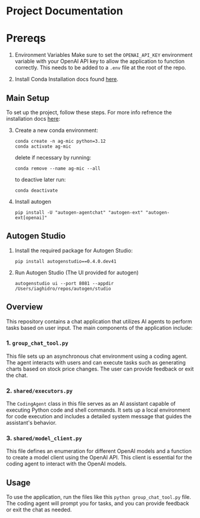 # Project Documentation

# Prereqs

1. Environment Variables
   Make sure to set the `OPENAI_API_KEY` environment variable with your OpenAI API key to allow the application to function correctly. This needs to be added to a `.env` file at the root of the repo.

2. Install Conda
   Installation docs found [here](https://docs.conda.io/projects/conda/en/latest/user-guide/install/index.html).

## Main Setup

To set up the project, follow these steps. For more info refrence the installation docs [here](https://microsoft.github.io/autogen/dev/user-guide/agentchat-user-guide/installation.html):

3. Create a new conda environment:

   ```shell
   conda create -n ag-mic python=3.12
   conda activate ag-mic
   ```

   delete if necessary by running:

   ```shell
   conda remove --name ag-mic --all
   ```

   to deactive later run:

   ```shell
   conda deactivate
   ```

4. Install autogen
   ```shell
   pip install -U "autogen-agentchat" "autogen-ext" "autogen-ext[openai]"
   ```

## Autogen Studio

1. Install the required package for Autogen Studio:

   ```shell
   pip install autogenstudio==0.4.0.dev41
   ```

2. Run Autogen Studio (The UI provided for autogen)
   ```shell
   autogenstudio ui --port 8081 --appdir /Users/iaghidro/repos/autogen/studio
   ```

## Overview

This repository contains a chat application that utilizes AI agents to perform tasks based on user input. The main components of the application include:

### 1. `group_chat_tool.py`

This file sets up an asynchronous chat environment using a coding agent. The agent interacts with users and can execute tasks such as generating charts based on stock price changes. The user can provide feedback or exit the chat.

### 2. `shared/executors.py`

The `CodingAgent` class in this file serves as an AI assistant capable of executing Python code and shell commands. It sets up a local environment for code execution and includes a detailed system message that guides the assistant's behavior.

### 3. `shared/model_client.py`

This file defines an enumeration for different OpenAI models and a function to create a model client using the OpenAI API. This client is essential for the coding agent to interact with the OpenAI models.

## Usage

To use the application, run the files like this `python group_chat_tool.py` file. The coding agent will prompt you for tasks, and you can provide feedback or exit the chat as needed.
